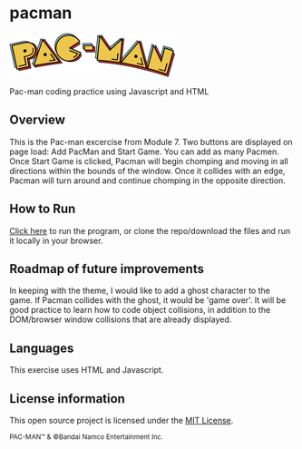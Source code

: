 # pacman
![pac-man logo](/images/pac-man-logo-1.png)

Pac-man coding practice using Javascript and HTML

## Overview
This is the Pac-man excercise from Module 7. Two buttons are displayed on page load: Add PacMan and Start Game. You can add as many Pacmen. Once Start Game is clicked, Pacman will begin chomping and moving in all directions within the bounds of the window. Once it collides with an edge, Pacman will turn around and continue chomping in the opposite direction.

## How to Run 
[Click here](https://zikman23.github.io/pacman/) to run the program, or clone the repo/download the files and run it locally in your browser.

## Roadmap of future improvements 
In keeping with the theme, I would like to add a ghost character to the game. If Pacman collides with the ghost, it would be 'game over'. It will be good practice to learn how to code object collisions, in addition to the DOM/browser window collisions that are already displayed.

## Languages
This exercise uses HTML and Javascript.

## License information
This open source project is licensed under the [MIT License](/LICENSE).

<sup>PAC-MAN™ & ©Bandai Namco Entertainment Inc.</sup>
